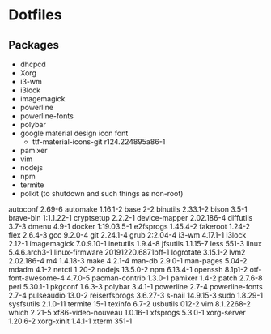 # Dotfiles

## Packages

- dhcpcd
- Xorg
- i3-wm
- i3lock
- imagemagick
- powerline
- powerline-fonts
- polybar
- google material design icon font
  - ttf-material-icons-git r124.224895a86-1
- pamixer
- vim
- nodejs
- npm
- termite
- polkit (to shutdown and such things as non-root)

autoconf 2.69-6
automake 1.16.1-2
base 2-2
binutils 2.33.1-2
bison 3.5-1
brave-bin 1:1.1.22-1
cryptsetup 2.2.2-1
device-mapper 2.02.186-4
diffutils 3.7-3
dmenu 4.9-1
docker 1:19.03.5-1
e2fsprogs 1.45.4-2
fakeroot 1.24-2
flex 2.6.4-3
gcc 9.2.0-4
git 2.24.1-4
grub 2:2.04-4
i3-wm 4.17.1-1
i3lock 2.12-1
imagemagick 7.0.9.10-1
inetutils 1.9.4-8
jfsutils 1.1.15-7
less 551-3
linux 5.4.6.arch3-1
linux-firmware 20191220.6871bff-1
logrotate 3.15.1-2
lvm2 2.02.186-4
m4 1.4.18-3
make 4.2.1-4
man-db 2.9.0-1
man-pages 5.04-2
mdadm 4.1-2
netctl 1.20-2
nodejs 13.5.0-2
npm 6.13.4-1
openssh 8.1p1-2
otf-font-awesome-4 4.7.0-5
pacman-contrib 1.3.0-1
pamixer 1.4-2
patch 2.7.6-8
perl 5.30.1-1
pkgconf 1.6.3-3
polybar 3.4.1-1
powerline 2.7-4
powerline-fonts 2.7-4
pulseaudio 13.0-2
reiserfsprogs 3.6.27-3
s-nail 14.9.15-3
sudo 1.8.29-1
sysfsutils 2.1.0-11
termite 15-1
texinfo 6.7-2
usbutils 012-2
vim 8.1.2268-2
which 2.21-5
xf86-video-nouveau 1.0.16-1
xfsprogs 5.3.0-1
xorg-server 1.20.6-2
xorg-xinit 1.4.1-1
xterm 351-1

